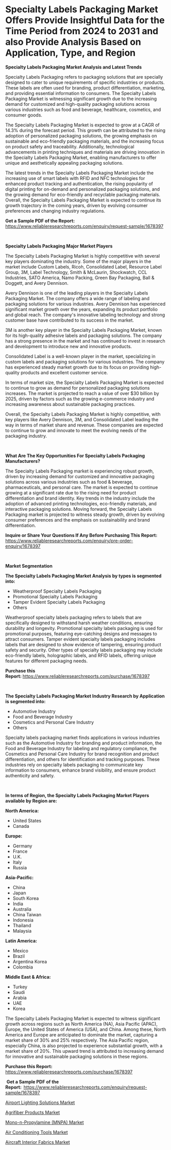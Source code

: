 <p><h1>Specialty Labels Packaging Market Offers Provide Insightful Data for the Time Period from 2024 to 2031 and also Provide Analysis Based on Application, Type, and Region</h1></p><p><strong>Specialty Labels Packaging Market Analysis and Latest Trends</strong></p>
<p><p>Specialty Labels Packaging refers to packaging solutions that are specially designed to cater to unique requirements of specific industries or products. These labels are often used for branding, product differentiation, marketing, and providing essential information to consumers. The Specialty Labels Packaging Market is witnessing significant growth due to the increasing demand for customized and high-quality packaging solutions across various industries such as food and beverage, healthcare, cosmetics, and consumer goods.</p><p>The Specialty Labels Packaging Market is expected to grow at a CAGR of 14.3% during the forecast period. This growth can be attributed to the rising adoption of personalized packaging solutions, the growing emphasis on sustainable and eco-friendly packaging materials, and the increasing focus on product safety and traceability. Additionally, technological advancements in printing techniques and materials are driving innovation in the Specialty Labels Packaging Market, enabling manufacturers to offer unique and aesthetically appealing packaging solutions.</p><p>The latest trends in the Specialty Labels Packaging Market include the increasing use of smart labels with RFID and NFC technologies for enhanced product tracking and authentication, the rising popularity of digital printing for on-demand and personalized packaging solutions, and the growing demand for eco-friendly and recyclable packaging materials. Overall, the Specialty Labels Packaging Market is expected to continue its growth trajectory in the coming years, driven by evolving consumer preferences and changing industry regulations.</p></p>
<p><strong>Get a Sample PDF of the Report:&nbsp;</strong> <a href="https://www.reliableresearchreports.com/enquiry/request-sample/1678397">https://www.reliableresearchreports.com/enquiry/request-sample/1678397</a></p>
<p>&nbsp;</p>
<p><strong>Specialty Labels Packaging Major Market Players</strong></p>
<p><p>The Specialty Labels Packaging Market is highly competitive with several key players dominating the industry. Some of the major players in the market include Custom Labels, Ricoh, Consolidated Label, Resource Label Group, 3M, Label Technology, Smith & McLaurin, Shockwatch, CCL Industries, SATO America, Namo Packing, Green Bay Packaging, Ball & Doggett, and Avery Dennison.</p><p>Avery Dennison is one of the leading players in the Specialty Labels Packaging Market. The company offers a wide range of labeling and packaging solutions for various industries. Avery Dennison has experienced significant market growth over the years, expanding its product portfolio and global reach. The company's innovative labeling technology and strong customer base have contributed to its success in the market.</p><p>3M is another key player in the Specialty Labels Packaging Market, known for its high-quality adhesive labels and packaging solutions. The company has a strong presence in the market and has continued to invest in research and development to introduce new and innovative products.</p><p>Consolidated Label is a well-known player in the market, specializing in custom labels and packaging solutions for various industries. The company has experienced steady market growth due to its focus on providing high-quality products and excellent customer service.</p><p>In terms of market size, the Specialty Labels Packaging Market is expected to continue to grow as demand for personalized packaging solutions increases. The market is projected to reach a value of over $30 billion by 2025, driven by factors such as the growing e-commerce industry and increasing awareness about sustainable packaging practices.</p><p>Overall, the Specialty Labels Packaging Market is highly competitive, with key players like Avery Dennison, 3M, and Consolidated Label leading the way in terms of market share and revenue. These companies are expected to continue to grow and innovate to meet the evolving needs of the packaging industry.</p></p>
<p>&nbsp;</p>
<p><strong>What Are The Key Opportunities For Specialty Labels Packaging Manufacturers?</strong></p>
<p><p>The Specialty Labels Packaging market is experiencing robust growth, driven by increasing demand for customized and innovative packaging solutions across various industries such as food & beverage, pharmaceuticals, and personal care. The market is expected to continue growing at a significant rate due to the rising need for product differentiation and brand identity. Key trends in the industry include the adoption of advanced printing technologies, eco-friendly materials, and interactive packaging solutions. Moving forward, the Specialty Labels Packaging market is projected to witness steady growth, driven by evolving consumer preferences and the emphasis on sustainability and brand differentiation.</p></p>
<p><strong>Inquire or Share Your Questions If Any Before Purchasing This Report:</strong> <a href="https://www.reliableresearchreports.com/enquiry/pre-order-enquiry/1678397">https://www.reliableresearchreports.com/enquiry/pre-order-enquiry/1678397</a></p>
<p>&nbsp;</p>
<p><strong>Market Segmentation</strong></p>
<p><strong>The Specialty Labels Packaging Market Analysis by types is segmented into:</strong></p>
<p><ul><li>Weatherproof Specialty Labels Packaging</li><li>Promotional Specialty Labels Packaging</li><li>Tamper Evident Specialty Labels Packaging</li><li>Others</li></ul></p>
<p><p>Weatherproof specialty labels packaging refers to labels that are specifically designed to withstand harsh weather conditions, ensuring durability and longevity. Promotional specialty labels packaging is used for promotional purposes, featuring eye-catching designs and messages to attract consumers. Tamper evident specialty labels packaging includes labels that are designed to show evidence of tampering, ensuring product safety and security. Other types of specialty labels packaging may include eco-friendly labels, holographic labels, and RFID labels, offering unique features for different packaging needs.</p></p>
<p><strong>Purchase this Report:&nbsp;</strong><a href="https://www.reliableresearchreports.com/purchase/1678397">https://www.reliableresearchreports.com/purchase/1678397</a></p>
<p>&nbsp;</p>
<p><strong>The Specialty Labels Packaging Market Industry Research by Application is segmented into:</strong></p>
<p><ul><li>Automotive Industry</li><li>Food and Beverage Industry</li><li>Cosmetics and Personal Care Industry</li><li>Others</li></ul></p>
<p><p>Specialty labels packaging market finds applications in various industries such as the Automotive Industry for branding and product information, the Food and Beverage Industry for labeling and regulatory compliance, the Cosmetics and Personal Care Industry for brand recognition and product differentiation, and others for identification and tracking purposes. These industries rely on specialty labels packaging to communicate key information to consumers, enhance brand visibility, and ensure product authenticity and safety.</p></p>
<p>&nbsp;</p>
<p><strong>In terms of Region, the Specialty Labels Packaging Market Players available by Region are:</strong></p>
<p>
    <p> <strong> North America: </strong>
        <ul>
            <li>United States</li>
            <li>Canada</li>
        </ul>
        </p> 
    <p> <strong> Europe: </strong>
        <ul>
            <li>Germany</li>
            <li>France</li>
            <li>U.K.</li>
            <li>Italy</li>
            <li>Russia</li>
        </ul>
        </p> 
    <p> <strong> Asia-Pacific: </strong>
        <ul>
            <li>China</li>
            <li>Japan</li>
            <li>South Korea</li>
            <li>India</li>
            <li>Australia</li>
            <li>China Taiwan</li>
            <li>Indonesia</li>
            <li>Thailand</li>
            <li>Malaysia</li>
        </ul>
        </p> 
    <p> <strong> Latin America: </strong>
        <ul>
            <li>Mexico</li>
            <li>Brazil</li>
            <li>Argentina Korea</li>
            <li>Colombia</li>
        </ul>
        </p> 
    <p> <strong> Middle East & Africa: </strong>
        <ul>
            <li>Turkey</li>
            <li>Saudi</li>
            <li>Arabia</li>
            <li>UAE</li>
            <li>Korea</li>
        </ul>
    </p>
    </p>
<p><p>The Specialty Labels Packaging Market is expected to witness significant growth across regions such as North America (NA), Asia Pacific (APAC), Europe, the United States of America (USA), and China. Among these, North America and Europe are anticipated to dominate the market, capturing a market share of 30% and 25% respectively. The Asia Pacific region, especially China, is also projected to experience substantial growth, with a market share of 20%. This upward trend is attributed to increasing demand for innovative and sustainable packaging solutions in these regions.</p></p>
<p><strong>Purchase this Report: </strong><a href="https://www.reliableresearchreports.com/purchase/1678397">https://www.reliableresearchreports.com/purchase/1678397</a></p>
<p>&nbsp;<strong>Get a Sample PDF of the Report:&nbsp;&nbsp;</strong><a href="https://www.reliableresearchreports.com/enquiry/request-sample/1678397">https://www.reliableresearchreports.com/enquiry/request-sample/1678397</a></p>
<p><strong></strong></p>
<p><p><a href="https://medium.com/@walterstanley64/decoding-airport-lighting-solutions-market-metrics-market-share-trends-and-growth-patterns-8b0c11f7f0e3">Airport Lighting Solutions Market</a></p><p><a href="https://medium.com/@walterstanley64/analyzing-agrifiber-products-market-global-industry-perspective-and-forecast-2024-to-2031-cb639c053858">Agrifiber Products Market</a></p><p><a href="https://github.com/derrinmiltonellis35gcl/Market-Research-Report-List-1/blob/main/mono-n-propylamine-mnpa-market.md">Mono-n-Propylamine (MNPA) Market</a></p><p><a href="https://medium.com/@walterstanley64/air-conditioning-tools-market-competitive-analysis-market-trends-and-forecast-to-2031-6101ae165df8">Air Conditioning Tools Market</a></p><p><a href="https://medium.com/@walterstanley64/aircraft-interior-fabrics-market-the-key-to-successful-business-strategy-forecast-till-2031-56bac288d6d0">Aircraft Interior Fabrics Market</a></p></p>
